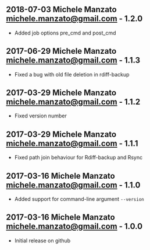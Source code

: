 ## 2018-07-03 Michele Manzato <michele.manzato@gmail.com> - 1.2.0
* Added job options pre_cmd and post_cmd

## 2017-06-29 Michele Manzato <michele.manzato@gmail.com> - 1.1.3
* Fixed a bug with old file deletion in rdiff-backup

## 2017-03-29 Michele Manzato <michele.manzato@gmail.com> - 1.1.2
* Fixed version number

## 2017-03-29 Michele Manzato <michele.manzato@gmail.com> - 1.1.1
* Fixed path join behaviour for Rdiff-backup and Rsync

## 2017-03-16 Michele Manzato <michele.manzato@gmail.com> - 1.1.0
* Added support for command-line argument `--version`

## 2017-03-16 Michele Manzato <michele.manzato@gmail.com> - 1.0.0
* Initial release on github
